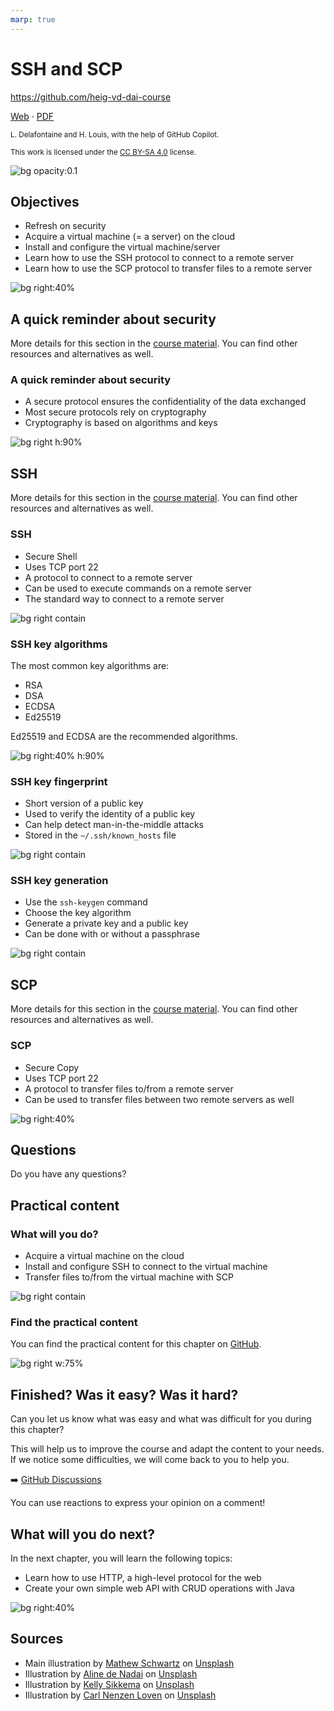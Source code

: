 ```yaml
---
marp: true
---
```


<!--
theme: gaia
size: 16:9
paginate: true
author: L. Delafontaine and H. Louis, with the help of GitHub Copilot
title: HEIG-VD DAI Course - SSH and SCP
description: SSH and SCP for the DAI course at HEIG-VD, Switzerland
url: https://heig-vd-dai-course.github.io/heig-vd-dai-course/20-ssh-and-scp/
footer: '**HEIG-VD** - DAI Course 2024-2025 - CC BY-SA 4.0'
style: |
    :root {
        --color-background: #fff;
        --color-foreground: #333;
        --color-highlight: #f96;
        --color-dimmed: #888;
        --color-headings: #7d8ca3;
    }
    blockquote {
        font-style: italic;
    }
    table {
        width: 100%;
    }
    th:first-child {
        width: 15%;
    }
    h1, h2, h3, h4, h5, h6 {
        color: var(--color-headings);
    }
    h2, h3, h4, h5, h6 {
        font-size: 1.5rem;
    }
    h1 a:link, h2 a:link, h3 a:link, h4 a:link, h5 a:link, h6 a:link {
        text-decoration: none;
    }
    section:not([class=lead]) > p, blockquote {
        text-align: justify;
    }
headingDivider: 4
-->

[web]: https://heig-vd-dai-course.github.io/heig-vd-dai-course/20-ssh-and-scp/
[pdf]:
  https://heig-vd-dai-course.github.io/heig-vd-dai-course/20-ssh-and-scp/20-ssh-and-scp-presentation.pdf
[license]:
  https://github.com/heig-vd-dai-course/heig-vd-dai-course/blob/main/LICENSE.md
[discussions]: https://github.com/orgs/heig-vd-dai-course/discussions/115
[illustration]:
  https://images.unsplash.com/photo-1506818144585-74b29c980d4b?fit=crop&h=720
[course-material]:
  https://github.com/heig-vd-dai-course/heig-vd-dai-course/blob/main/20-ssh-and-scp/COURSE_MATERIAL.md
[course-material-qr-code]:
  https://quickchart.io/qr?format=png&ecLevel=Q&size=400&margin=1&text=https://github.com/heig-vd-dai-course/heig-vd-dai-course/blob/main/20-ssh-and-scp/COURSE_MATERIAL.md

# SSH and SCP

<!--
_class: lead
_paginate: false
-->

<https://github.com/heig-vd-dai-course>

[Web][web] · [PDF][pdf]

<small>L. Delafontaine and H. Louis, with the help of GitHub Copilot.</small>

<small>This work is licensed under the [CC BY-SA 4.0][license] license.</small>

![bg opacity:0.1][illustration]

## Objectives

- Refresh on security
- Acquire a virtual machine (= a server) on the cloud
- Install and configure the virtual machine/server
- Learn how to use the SSH protocol to connect to a remote server
- Learn how to use the SCP protocol to transfer files to a remote server

![bg right:40%](https://images.unsplash.com/photo-1516389573391-5620a0263801?fit=crop&h=720)

## A quick reminder about security

<!-- _class: lead -->

More details for this section in the [course material][course-material]. You can
find other resources and alternatives as well.

### A quick reminder about security

- A secure protocol ensures the confidentiality of the data exchanged
- Most secure protocols rely on cryptography
- Cryptography is based on algorithms and keys

![bg right h:90%](./images/a-quick-reminder-about-security.png)

## SSH

<!-- _class: lead -->

More details for this section in the [course material][course-material]. You can
find other resources and alternatives as well.

### SSH

- Secure Shell
- Uses TCP port 22
- A protocol to connect to a remote server
- Can be used to execute commands on a remote server
- The standard way to connect to a remote server

![bg right contain](./images/ssh-1.png)

### SSH key algorithms

The most common key algorithms are:

- RSA
- DSA
- ECDSA
- Ed25519

Ed25519 and ECDSA are the recommended algorithms.

![bg right:40% h:90%](./images/ssh-2.png)

### SSH key fingerprint

- Short version of a public key
- Used to verify the identity of a public key
- Can help detect man-in-the-middle attacks
- Stored in the `~/.ssh/known_hosts` file

![bg right contain](./images/ssh-key-fingerprint.png)

### SSH key generation

- Use the `ssh-keygen` command
- Choose the key algorithm
- Generate a private key and a public key
- Can be done with or without a passphrase

![bg right contain](./images/ssh-key-generation.png)

## SCP

<!-- _class: lead -->

More details for this section in the [course material][course-material]. You can
find other resources and alternatives as well.

### SCP

- Secure Copy
- Uses TCP port 22
- A protocol to transfer files to/from a remote server
- Can be used to transfer files between two remote servers as well

![bg right:40%](https://images.unsplash.com/photo-1616628188540-925618b98318?fit=crop&h=720)

## Questions

<!-- _class: lead -->

Do you have any questions?

## Practical content

<!-- _class: lead -->

### What will you do?

- Acquire a virtual machine on the cloud
- Install and configure SSH to connect to the virtual machine
- Transfer files to/from the virtual machine with SCP

![bg right contain](./images/what-will-you-do.png)

### Find the practical content

<!-- _class: lead -->

You can find the practical content for this chapter on
[GitHub][course-material].

![bg right w:75%][course-material-qr-code]

## Finished? Was it easy? Was it hard?

Can you let us know what was easy and what was difficult for you during this
chapter?

This will help us to improve the course and adapt the content to your needs. If
we notice some difficulties, we will come back to you to help you.

➡️ [GitHub Discussions][discussions]

You can use reactions to express your opinion on a comment!

## What will you do next?

In the next chapter, you will learn the following topics:

- Learn how to use HTTP, a high-level protocol for the web
- Create your own simple web API with CRUD operations with Java

![bg right:40%](https://images.unsplash.com/photo-1446770145316-10a05382c470?fit=crop&h=720)

## Sources

- Main illustration by [Mathew Schwartz](https://unsplash.com/@cadop) on
  [Unsplash](https://unsplash.com/photos/sb7RUrRMaC4)
- Illustration by [Aline de Nadai](https://unsplash.com/@alinedenadai) on
  [Unsplash](https://unsplash.com/photos/j6brni7fpvs)
- Illustration by [Kelly Sikkema](https://unsplash.com/@kellysikkema) on
  [Unsplash](https://unsplash.com/photos/white-and-black-checkered-board-huT1A8nW_Ho)
- Illustration by [Carl Nenzen Loven](https://unsplash.com/@archduk3) on
  [Unsplash](https://unsplash.com/photos/N8GdKC4Rcvs)
